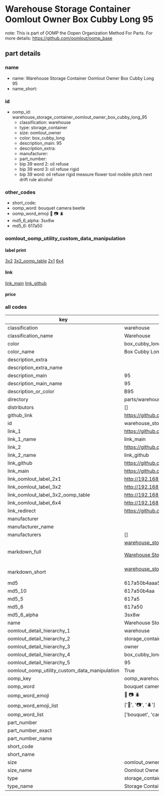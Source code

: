 # Warehouse Storage Container Oomlout Owner Box Cubby Long 95  

note: This is part of OOMP the Oopen Organization Method For Parts. For more details: https://github.com/oomlout/oomp_base

##  part details
  







### name
* name: Warehouse Storage Container Oomlout Owner Box Cubby Long 95
* name_short: 
### id
* oomp_id: warehouse_storage_container_oomlout_owner_box_cubby_long_95
  * classification: warehouse
  * type: storage_container
  * size: oomlout_owner
  * color: box_cubby_long
  * description_main: 95
  * description_extra: 
  * manufacturer: 
  * part_number: 
  * bip 39 word 2: oil refuse
  * bip 39 word 3: oil refuse rigid
  * bip 39 word: oil refuse rigid measure flower tool mobile pitch next drift rule alcohol

### other_codes
* short_code: 
* oomp_word: bouquet camera beetle
* oomp_word_emoji :bouquet: :camera: :beetle:
* md5_6_alpha: 3sx8w
* md5_6: 617a50






### oomlout_oomp_utility_custom_data_manipulation
#### label print
[3x2](http://192.168.1.245:1112/?label=oomp%203sx8w)
[3x2_oomp_table](http://192.168.1.108:1112/?label=oomp%203sx8w)
[2x1](http://192.168.1.242:1112/?label=oomp%203sx8w)
[6x4](http://192.168.1.55:1112/?label=oomp%203sx8w)    

#### link

[link_main](https://github.com/oomlout/oomlout_oomp_version_1_messy/tree/main/parts/warehouse_storage_container_oomlout_owner_box_cubby_long_95) [link_github](https://github.com/oomlout/oomlout_oomp_version_1_messy/tree/main/parts/warehouse_storage_container_oomlout_owner_box_cubby_long_95)                             

#### price







### all codes 
| key | value |  
| --- | --- |  
| classification | warehouse |  
| classification_name | Warehouse |  
| color | box_cubby_long |  
| color_name | Box Cubby Long |  
| description_extra |  |  
| description_extra_name |  |  
| description_main | 95 |  
| description_main_name | 95 |  
| description_or_color | B95 |  
| directory | parts/warehouse_storage_container_oomlout_owner_box_cubby_long_95 |  
| distributors | [] |  
| github_link | https://github.com/oomlout/oomlout_oomp_part_src/tree/main/parts/warehouse_storage_container_oomlout_owner_box_cubby_long_95 |  
| id | warehouse_storage_container_oomlout_owner_box_cubby_long_95 |  
| link_1 | https://github.com/oomlout/oomlout_oomp_version_1_messy/tree/main/parts/warehouse_storage_container_oomlout_owner_box_cubby_long_95 |  
| link_1_name | link_main |  
| link_2 | https://github.com/oomlout/oomlout_oomp_version_1_messy/tree/main/parts/warehouse_storage_container_oomlout_owner_box_cubby_long_95 |  
| link_2_name | link_github |  
| link_github | https://github.com/oomlout/oomlout_oomp_version_1_messy/tree/main/parts/warehouse_storage_container_oomlout_owner_box_cubby_long_95 |  
| link_main | https://github.com/oomlout/oomlout_oomp_version_1_messy/tree/main/parts/warehouse_storage_container_oomlout_owner_box_cubby_long_95 |  
| link_oomlout_label_2x1 | http://192.168.1.242:1112/?label=oomp%203sx8w |  
| link_oomlout_label_3x2 | http://192.168.1.245:1112/?label=oomp%203sx8w |  
| link_oomlout_label_3x2_oomp_table | http://192.168.1.108:1112/?label=oomp%203sx8w |  
| link_oomlout_label_6x4 | http://192.168.1.55:1112/?label=oomp%203sx8w |  
| link_redirect | https://github.com/oomlout/oomlout_oomp_version_1_messy/tree/main/parts/warehouse_storage_container_oomlout_owner_box_cubby_long_95 |  
| manufacturer |  |  
| manufacturer_name |  |  
| manufacturers | [] |  
| markdown_full | [warehouse_storage_container_oomlout_owner_box_cubby_long_95](none)<br>[](none)<br>[Warehouse Storage Container Oomlout Owner Box Cubby Long 95](none)<br><br> |  
| markdown_short | [warehouse_storage_container_oomlout_owner_box_cubby_long_95](none)<br><br> |  
| md5 | 617a50b4aaa591cf92acc89f73ed1cce |  
| md5_10 | 617a50b4aa |  
| md5_5 | 617a5 |  
| md5_6 | 617a50 |  
| md5_6_alpha | 3sx8w |  
| name | Warehouse Storage Container Oomlout Owner Box Cubby Long 95 |  
| oomlout_detail_hierarchy_1 | warehouse |  
| oomlout_detail_hierarchy_2 | storage_container |  
| oomlout_detail_hierarchy_3 | owner |  
| oomlout_detail_hierarchy_4 | box_cubby_long |  
| oomlout_detail_hierarchy_5 | 95 |  
| oomlout_oomp_utility_custom_data_manipulation | True |  
| oomp_key | oomp_warehouse_storage_container_oomlout_owner_box_cubby_long_95 |  
| oomp_word | bouquet camera beetle |  
| oomp_word_emoji | :bouquet: :camera: :beetle: |  
| oomp_word_emoji_list | [':bouquet:', ':camera:', ':beetle:'] |  
| oomp_word_list | ['bouquet', 'camera', 'beetle'] |  
| part_number |  |  
| part_number_exact |  |  
| part_number_name |  |  
| short_code |  |  
| short_name |  |  
| size | oomlout_owner |  
| size_name | Oomlout Owner |  
| type | storage_container |  
| type_name | Storage Container |  
